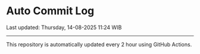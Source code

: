 # Auto Commit Log

Last updated: Thursday, 14-08-2025 11:24 WIB

---

This repository is automatically updated every 2 hour using GitHub Actions.
